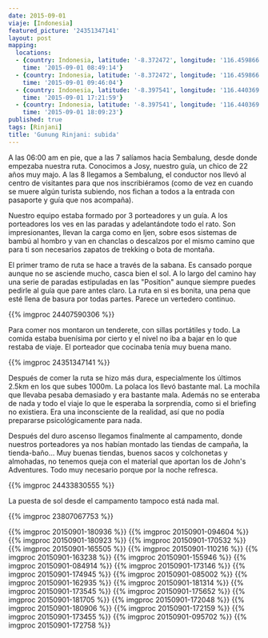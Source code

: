 ```yaml
---
date: 2015-09-01
viaje: [Indonesia]
featured_picture: '24351347141'
layout: post
mapping:
  locations:
  - {country: Indonesia, latitude: '-8.372472', longitude: '116.459866', place: Selong,
    time: '2015-09-01 08:49:14'}
  - {country: Indonesia, latitude: '-8.372472', longitude: '116.459866', place: Selong,
    time: '2015-09-01 09:46:04'}
  - {country: Indonesia, latitude: '-8.397541', longitude: '116.440369', place: Selong,
    time: '2015-09-01 17:21:59'}
  - {country: Indonesia, latitude: '-8.397541', longitude: '116.440369', place: Selong,
    time: '2015-09-01 18:09:23'}
published: true
tags: [Rinjani]
title: 'Gunung Rinjani: subida'
---
```


A las 06:00 am en pie, que a las 7 salíamos hacia Sembalung, desde donde empezaba nuestra ruta. Conocimos a Josy, nuestro guía, un chico de 22 años muy majo.
A las 8 llegamos a Sembalung, el conductor nos llevó al centro de visitantes para que nos inscribiéramos (como de vez en cuando se muere algún turista subiendo, nos fichan a todos a la entrada con pasaporte y guía que nos acompaña).

Nuestro equipo estaba formado por 3 porteadores y un guía. A los porteadores los ves en las paradas y adelantándote todo el rato. Son impresionantes, llevan la carga como en Ijen, sobre esos sistemas de bambú al hombro y van en chanclas o descalzos por el mismo camino que para ti son necesarios zapatos de trekking o bota de montaña.

El primer tramo de ruta se hace a través de la sabana. Es cansado porque aunque no se asciende mucho, casca bien el sol. A lo largo del camino hay una serie de paradas estipuladas en las "Position" aunque siempre puedes pedirle al guía que pare antes claro. La ruta en si es bonita, una pena que esté llena de basura por todas partes. Parece un vertedero continuo.

{{% imgproc 24407590306 %}}

Para comer nos montaron un tenderete, con sillas portátiles y todo. La comida estaba buenísima por cierto y el nivel no iba a bajar en lo que restaba de viaje. El porteador que cocinaba tenía muy buena mano.

{{% imgproc 24351347141 %}}

Después de comer la ruta se hizo más dura, especialmente los últimos 2.5km en los que subes 1000m. La polaca los llevó bastante mal. La mochila que llevaba pesaba demasiado y era bastante mala. Además no se enteraba de nada y todo el viaje lo que le esperaba la sorprendía, como si el briefing no existiera. Era una inconsciente de la realidad, así que no podía prepararse psicológicamente para nada.

Después del duro ascenso llegamos finalmente al campamento, donde nuestros porteadores ya nos habían montado las tiendas de campaña, la tienda-baño... Muy buenas tiendas, buenos sacos y colchonetas y almohadas, no tenemos queja con el material que aportan los de John's Adventures. Todo muy necesario porque por la noche refresca.

{{% imgproc 24433830555 %}}

La puesta de sol desde el campamento tampoco está nada mal.

{{% imgproc 23807067753 %}}


{{% imgproc 20150901-180936 %}}
{{% imgproc 20150901-094604 %}}
{{% imgproc 20150901-180923 %}}
{{% imgproc 20150901-170532 %}}
{{% imgproc 20150901-165505 %}}
{{% imgproc 20150901-110216 %}}
{{% imgproc 20150901-163238 %}}
{{% imgproc 20150901-155946 %}}
{{% imgproc 20150901-084914 %}}
{{% imgproc 20150901-173146 %}}
{{% imgproc 20150901-174945 %}}
{{% imgproc 20150901-085002 %}}
{{% imgproc 20150901-162935 %}}
{{% imgproc 20150901-181314 %}}
{{% imgproc 20150901-173545 %}}
{{% imgproc 20150901-175652 %}}
{{% imgproc 20150901-181705 %}}
{{% imgproc 20150901-172048 %}}
{{% imgproc 20150901-180906 %}}
{{% imgproc 20150901-172159 %}}
{{% imgproc 20150901-173455 %}}
{{% imgproc 20150901-095702 %}}
{{% imgproc 20150901-172758 %}}